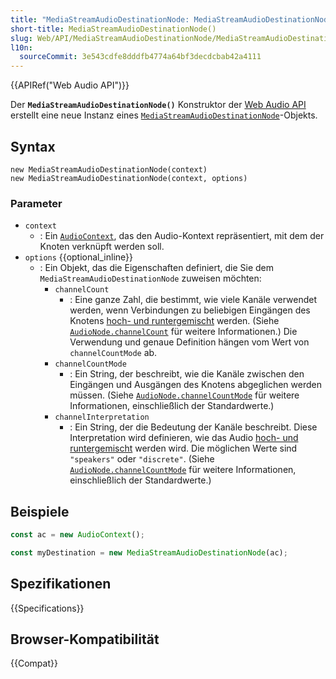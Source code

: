 ```yaml
---
title: "MediaStreamAudioDestinationNode: MediaStreamAudioDestinationNode() Konstruktor"
short-title: MediaStreamAudioDestinationNode()
slug: Web/API/MediaStreamAudioDestinationNode/MediaStreamAudioDestinationNode
l10n:
  sourceCommit: 3e543cdfe8dddfb4774a64bf3decdcbab42a4111
---
```


{{APIRef("Web Audio API")}}

Der **`MediaStreamAudioDestinationNode()`** Konstruktor der [Web Audio API](/de/docs/Web/API/Web_Audio_API) erstellt eine neue Instanz eines [`MediaStreamAudioDestinationNode`](/de/docs/Web/API/MediaStreamAudioDestinationNode)-Objekts.

## Syntax

```js-nolint
new MediaStreamAudioDestinationNode(context)
new MediaStreamAudioDestinationNode(context, options)
```

### Parameter

- `context`
  - : Ein [`AudioContext`](/de/docs/Web/API/AudioContext), das den Audio-Kontext repräsentiert, mit dem der Knoten verknüpft werden soll.
- `options` {{optional_inline}}
  - : Ein Objekt, das die Eigenschaften definiert, die Sie dem `MediaStreamAudioDestinationNode` zuweisen möchten:
    - `channelCount`
      - : Eine ganze Zahl, die bestimmt, wie viele Kanäle verwendet werden, wenn Verbindungen zu beliebigen Eingängen des Knotens
        [hoch- und runtergemischt](/de/docs/Web/API/Web_Audio_API/Basic_concepts_behind_Web_Audio_API#up-mixing_and_down-mixing)
        werden. (Siehe [`AudioNode.channelCount`](/de/docs/Web/API/AudioNode/channelCount) für weitere Informationen.) Die Verwendung und genaue
        Definition hängen vom Wert von `channelCountMode` ab.
    - `channelCountMode`
      - : Ein String, der beschreibt, wie die Kanäle zwischen den Eingängen und Ausgängen des Knotens abgeglichen werden müssen. (Siehe [`AudioNode.channelCountMode`](/de/docs/Web/API/AudioNode/channelCountMode) für weitere
        Informationen, einschließlich der Standardwerte.)
    - `channelInterpretation`
      - : Ein String, der die Bedeutung der Kanäle beschreibt. Diese Interpretation wird definieren, wie das Audio
        [hoch- und runtergemischt](/de/docs/Web/API/Web_Audio_API/Basic_concepts_behind_Web_Audio_API#up-mixing_and_down-mixing)
        werden wird. Die möglichen Werte sind `"speakers"` oder `"discrete"`. (Siehe
        [`AudioNode.channelCountMode`](/de/docs/Web/API/AudioNode/channelCountMode) für weitere Informationen, einschließlich der Standardwerte.)

## Beispiele

```js
const ac = new AudioContext();

const myDestination = new MediaStreamAudioDestinationNode(ac);
```

## Spezifikationen

{{Specifications}}

## Browser-Kompatibilität

{{Compat}}
